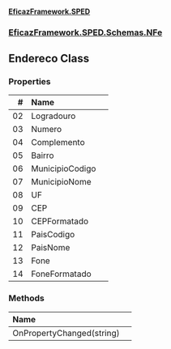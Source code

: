#### [EficazFramework.SPED](EficazFrameworkSPED.md 'EficazFramework SPED')
### [EficazFramework.SPED.Schemas.NFe](EficazFramework.SPED.Schemas.NFe.md 'EficazFramework.SPED.Schemas.NFe')

## Endereco Class
### Properties

| # | Name | |
| ---: | :--- | :--- |
| 02 | Logradouro |  |
| 03 | Numero |  |
| 04 | Complemento |  |
| 05 | Bairro |  |
| 06 | MunicipioCodigo |  |
| 07 | MunicipioNome |  |
| 08 | UF |  |
| 09 | CEP |  |
| 10 | CEPFormatado |  |
| 11 | PaisCodigo |  |
| 12 | PaisNome |  |
| 13 | Fone |  |
| 14 | FoneFormatado |  |
### Methods

| Name | |
| :--- | :--- |
| OnPropertyChanged(string) |  |

